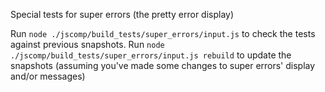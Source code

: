 Special tests for super errors (the pretty error display)

Run `node ./jscomp/build_tests/super_errors/input.js` to check the tests against previous snapshots.
Run `node ./jscomp/build_tests/super_errors/input.js rebuild` to update the snapshots (assuming you've made some changes to super errors' display and/or messages)
